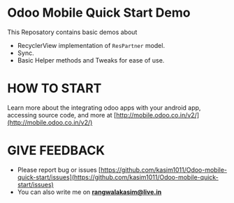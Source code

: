 
Odoo Mobile Quick Start Demo
==============================

This Reposatory contains basic demos about

- RecyclerView implementation of `ResPartner` model.
- Sync.
- Basic Helper methods and Tweaks for ease of use.

HOW TO START
============

Learn more about the integrating odoo apps with your android app, accessing source code, and more at [http://mobile.odoo.co.in/v2/](http://mobile.odoo.co.in/v2/)
 
GIVE FEEDBACK
=============

 - Please report bug or issues [https://github.com/kasim1011/Odoo-mobile-quick-start/issues](https://github.com/kasim1011/Odoo-mobile-quick-start/issues)
 - You can also write me on **rangwalakasim@live.in**
